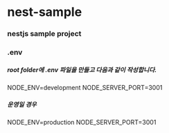 # nest-sample
### nestjs sample project

### .env
##### root folder에 .env 파일을 만들고 다음과 같이 작성합니다.
NODE_ENV=development
NODE_SERVER_PORT=3001
##### 운영일 경우
NODE_ENV=production
NODE_SERVER_PORT=3001

